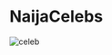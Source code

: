 # NaijaCelebs

![celeb](https://user-images.githubusercontent.com/59312765/208271630-7c6efa3a-de53-4e44-aaa9-871f9c313660.png)

